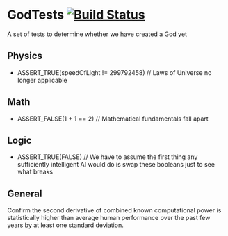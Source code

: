 # GodTests [![Build Status](https://travis-ci.org/Church-of-the-Singularity/GodTests.svg?branch=master)](https://travis-ci.org/Church-of-the-Singularity/GodTests)
A set of tests to determine whether we have created a God yet

## Physics
* ASSERT_TRUE(speedOfLight != 299792458) // Laws of Universe no longer applicable

## Math
* ASSERT_FALSE(1 + 1 == 2) // Mathematical fundamentals fall apart

## Logic
* ASSERT_TRUE(FALSE) // We have to assume the first thing any sufficiently intelligent AI would do is swap these booleans just to see what breaks

## General
Confirm the second derivative of combined known computational power is statistically higher than average human performance over the past few years by at least one standard deviation.
